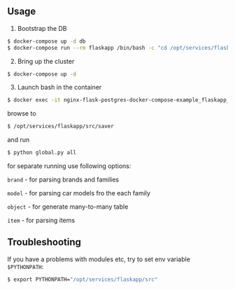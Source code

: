 ## Usage

1. Bootstrap the DB
```bash
$ docker-compose up -d db
$ docker-compose run --rm flaskapp /bin/bash -c "cd /opt/services/flaskapp/src && python -c  'import database; database.init_db()'"
```

2. Bring up the cluster
```bash
$ docker-compose up -d
```

3. Launch bash in the container
```bash
$ docker exec -it nginx-flask-postgres-docker-compose-example_flaskapp_1 /bin/bash
```
browse to
```bash
$ /opt/services/flaskapp/src/saver
```

and run 

```bash
$ python global.py all
```
for separate running use following options:

`brand` - for parsing brands and families

`model` - for parsing car models fro the each family

`object` - for generate many-to-many table

`item` - for parsing items

## Troubleshooting

If you have a problems with modules etc, try to set env variable `$PYTHONPATH`:

```bash
$ export PYTHONPATH="/opt/services/flaskapp/src"
``` 